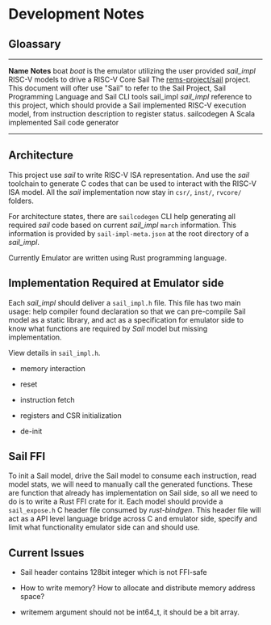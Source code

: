 # Development Notes

## Gloassary

  ------------- ---------------------------------------------------------------------------------------------------------------------------------------------------------------------------------------
  **Name**      **Notes**
  boat          *boat* is the emulator utilizing the user provided *sail_impl* RISC-V models to drive a RISC-V Core
  Sail          The [rems-project/sail](https://github.com/rems-project/sail) project. This document will ofter use "Sail" to refer to the Sail Project, Sail Programming Language and Sail CLI tools
  sail_impl     *sail_impl* reference to this project, which should provide a Sail implemented RISC-V execution model, from instruction description to register status.
  sailcodegen   A Scala implemented Sail code generator
  ------------- ---------------------------------------------------------------------------------------------------------------------------------------------------------------------------------------

## Architecture

This project use *sail* to write RISC-V ISA representation. And use the
*sail* toolchain to generate C codes that can be used to interact with
the RISC-V ISA model. All the *sail* implementation now stay in `csr/`,
`inst/`, `rvcore/` folders.

For architecture states, there are `sailcodegen` CLI help generating all
required *sail* code based on current *sail_impl* `march` information.
This information is provided by `sail-impl-meta.json` at the root
directory of a *sail_impl*.

Currently Emulator are written using Rust programming language.

## Implementation Required at Emulator side

Each *sail_impl* should deliver a `sail_impl.h` file. This file has two
main usage: help compiler found declaration so that we can pre-compile
Sail model as a static library, and act as a specification for emulator
side to know what functions are required by *Sail* model but missing
implementation.

View details in `sail_impl.h`.

-   memory interaction

-   reset

-   instruction fetch

-   registers and CSR initialization

-   de-init

## Sail FFI

To init a Sail model, drive the Sail model to consume each instruction,
read model stats, we will need to manually call the generated functions.
These are function that already has implementation on Sail side, so all
we need to do is to write a Rust FFI crate for it. Each model should
provide a `sail_expose.h` C header file consumed by *rust-bindgen*. This
header file will act as a API level language bridge across C and
emulator side, specify and limit what functionality emulator side can
and should use.

## Current Issues

-   Sail header contains 128bit integer which is not FFI-safe

-   How to write memory? How to allocate and distribute memory address
    space?

-   writemem argument should not be int64_t, it should be a bit array.
